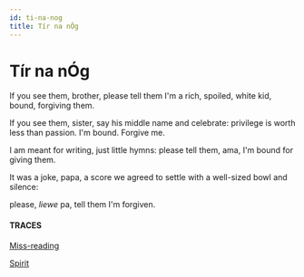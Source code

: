 ```yaml
---
id: ti-na-nog
title: Tír na nÓg
---
```


# Tír na nÓg

If you see them, brother,
please tell them
I'm a rich, spoiled, white kid,
bound,
forgiving them.

If you see them, sister,
say his middle name
and celebrate:
privilege is worth less than passion.
I'm bound. Forgive me.

I am meant for writing,
just little hymns:
please tell them,
ama,
I'm bound for giving them.

It was a joke, papa,
a score we agreed to settle
with a well-sized bowl and silence:

please, _liewe_ pa,
tell them I'm forgiven.


#### TRACES

[Miss-reading](https://www.youtube.com/watch?v=iOdsAE8Mq7I&t=1207 "Natalie Merchant")

[Spirit](https://www.youtube.com/watch?v=g48_fqX7KJc "Johnny Clegg & friends")
